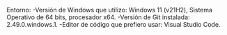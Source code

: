 Entorno:
-Versión de Windows que utilizo: Windows 11 (v21H2), Sistema Operativo de 64 bits, procesador x64.
-Versión de Git instalada: 2.49.0.windows.1.
-Editor de código que prefiero usar: Visual Studio Code.